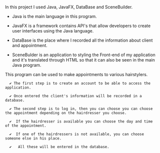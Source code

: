 In this project I used Java, JavaFX, DataBase and SceneBuilder.
  - Java is the main language in this program.
  
  - JavaFX is a framework contains API's that allow developers to create user interfaces using the Java language.
    
  - DataBase is the place where I recorded all the information about client and appointment.
  
  - SceneBulder is an application to styling the Front-end of my application and it's translated through HTML so that it can also be seen in the main Java program.

This program can be used to make appointments to various hairstylers.

      ✔️ The first step is to create an account to be able to access the application. 

      ✔️ Once entered the client's information will be recorded in a database.

      ✔️ The second step is to log in, then you can choose you can choose the appointment depending on the hairdresser you choose. 

      ✔️  If the hairdresser is available you can choose the day and time of the appointment. 

      ✔️  If one of the hairdressers is not available, you can choose someone else in his place. 

      ✔️   All these will be entered in the database. 
